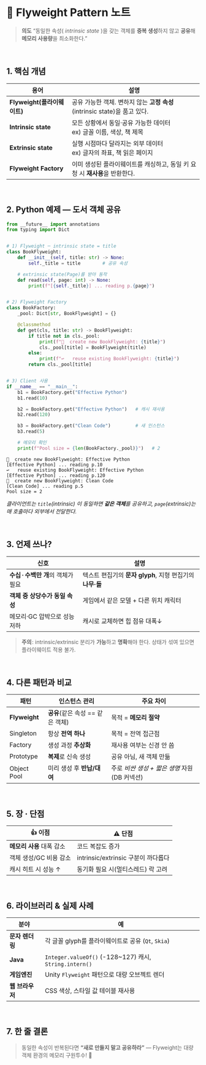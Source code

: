 # 🦋 Flyweight Pattern 노트

> **의도**
> “동일한 속성( *intrinsic state* )을 갖는 객체를 **중복 생성**하지 않고 **공유**해 **메모리 사용량**을 최소화한다.”

<br/>

## 1. 핵심 개념

| 용어                    | 설명                                                   |
| --------------------- | ---------------------------------------------------- |
| **Flyweight(플라이웨이트)** | 공유 가능한 객체. 변하지 않는 **고정 속성**(intrinsic state)을 품고 있다. |
| **Intrinsic state**   | 모든 상황에서 동일⁠·⁠공유 가능한 데이터<br/>ex) 글꼴 이름, 색상, 책 제목      |
| **Extrinsic state**   | 실행 시점마다 달라지는 외부 데이터<br/>ex) 글자의 좌표, 책 읽은 페이지         |
| **Flyweight Factory** | 이미 생성된 플라이웨이트를 캐싱하고, 동일 키 요청 시 **재사용**을 반환한다.        |

<br/>

## 2. Python 예제 — **도서 객체 공유**

```python
from __future__ import annotations
from typing import Dict


# 1) Flyweight ─ intrinsic state = title
class BookFlyweight:
    def __init__(self, title: str) -> None:
        self._title = title        # 공유 속성

    # extrinsic state(Page)를 받아 동작
    def read(self, page: int) -> None:
        print(f"[{self._title}] ... reading p.{page}")


# 2) Flyweight Factory
class BookFactory:
    _pool: Dict[str, BookFlyweight] = {}

    @classmethod
    def get(cls, title: str) -> BookFlyweight:
        if title not in cls._pool:
            print(f"📘  create new BookFlyweight: {title}")
            cls._pool[title] = BookFlyweight(title)
        else:
            print(f"↩️   reuse existing BookFlyweight: {title}")
        return cls._pool[title]


# 3) Client 사용
if __name__ == "__main__":
    b1 = BookFactory.get("Effective Python")
    b1.read(10)

    b2 = BookFactory.get("Effective Python")   # 캐시 재사용
    b2.read(120)

    b3 = BookFactory.get("Clean Code")         # 새 인스턴스
    b3.read(5)

    # 메모리 확인
    print(f"Pool size = {len(BookFactory._pool)}")   # 2
```

```
📘  create new BookFlyweight: Effective Python
[Effective Python] ... reading p.10
↩️   reuse existing BookFlyweight: Effective Python
[Effective Python] ... reading p.120
📘  create new BookFlyweight: Clean Code
[Clean Code] ... reading p.5
Pool size = 2
```

*클라이언트는 `title`(intrinsic) 이 동일하면 **같은 객체**를 공유하고,
`page`(extrinsic)는 매 호출마다 외부에서 전달한다.*

<br/>

## 3. 언제 쓰나?

| 신호                     | 설명                                      |
| ---------------------- | --------------------------------------- |
| **수십 · 수백만 개**의 객체가 필요 | 텍스트 편집기의 **문자 glyph**, 지형 편집기의 **나무·돌** |
| **객체 중 상당수가 동일 속성**    | 게임에서 같은 모델 + 다른 위치 캐릭터                  |
| 메모리·GC 압박으로 성능 저하      | 캐시로 교체하면 힙 점유 대폭↓                       |

> **주의** : intrinsic/extrinsic 분리가 **가능**하고 **명확**해야 한다.
> 상태가 섞여 있으면 플라이웨이트 적용 불가.

<br/>

## 4. 다른 패턴과 비교

| 패턴            | 인스턴스 관리                | 주요 차이                         |
| ------------- | ---------------------- | ----------------------------- |
| **Flyweight** | **공유**(같은 속성 == 같은 객체) | 목적 = **메모리 절약**               |
| Singleton     | 항상 **전역 하나**           | 목적 = 전역 접근점                   |
| Factory       | 생성 과정 **추상화**          | 재사용 여부는 신경 안 씀                |
| Prototype     | **복제**로 신속 생성          | 공유 아님, 새 객체 만듦                |
| Object Pool   | 미리 생성 후 **반납/대여**      | 주로 *비싼 생성 + 짧은 생명* 자원(DB 커넥션) |

<br/>

## 5. 장 · 단점

| 👍 이점            | ⚠️ 단점                        |
| ---------------- | ---------------------------- |
| **메모리 사용** 대폭 감소 | 코드 복잡도 증가                    |
| 객체 생성/GC 비용 감소   | intrinsic/extrinsic 구분이 까다롭다 |
| 캐시 히트 시 성능 ↑     | 동기화 필요 시(멀티스레드) 락 고려         |

<br/>

## 6. 라이브러리 & 실제 사례

| 분야         | 예                                                     |
| ---------- | ----------------------------------------------------- |
| **문자 렌더링** | 각 글꼴 glyph를 플라이웨이트로 공유 (`Qt`, `Skia`)                 |
| **Java**   | `Integer.valueOf()` (-128\~127) 캐시, `String.intern()` |
| **게임엔진**   | Unity `Flyweight` 패턴으로 대량 오브젝트 렌더                     |
| **웹 브라우저** | CSS 색상, 스타일 값 테이블 재사용                                 |

<br/>

## 7. 한 줄 결론

> 동일한 속성이 반복된다면 **“새로 만들지 말고 공유하라”** — Flyweight는 대량 객체 환경의 메모리 구원투수! 🚀
